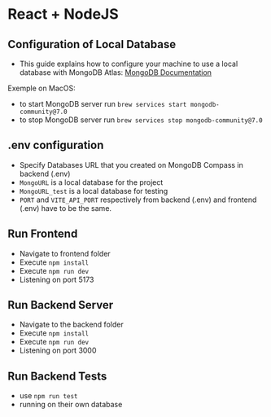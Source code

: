 # React + NodeJS

## Configuration of Local Database

- This guide explains how to configure your machine to use a local database with MongoDB Atlas: [MongoDB Documentation](https://www.mongodb.com/docs/manual/administration/configuration/#std-label-base-config)

Exemple on MacOS:

- to start MongoDB server run `brew services start mongodb-community@7.0`
- to stop MongoDB server run `brew services stop mongodb-community@7.0`

## .env configuration

- Specify Databases URL that you created on MongoDB Compass in backend (.env)
- `MongoURL` is a local database for the project
- `MongoURL_test` is a local database for testing
- `PORT` and `VITE_API_PORT` respectively from backend (.env) and frontend (.env) have to be the same.

## Run Frontend

- Navigate to frontend folder
- Execute `npm install`
- Execute `npm run dev`
- Listening on port 5173

## Run Backend Server

- Navigate to the backend folder
- Execute `npm install`
- Execute `npm run dev`
- Listening on port 3000

## Run Backend Tests

- use `npm run test`
- running on their own database
